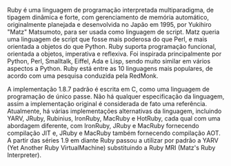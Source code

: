 Ruby é uma linguagem de programação interpretada multiparadigma, de tipagem dinâmica e forte, com gerenciamento de memória automático, originalmente planejada e desenvolvida no Japão em 1995, por Yukihiro "Matz" Matsumoto, para ser usada como linguagem de script. Matz queria uma linguagem de script que fosse mais poderosa do que Perl, e mais orientada a objetos do que Python. Ruby suporta programação funcional, orientada a objetos, imperativa e reflexiva. Foi inspirada principalmente por Python, Perl, Smalltalk, Eiffel, Ada e Lisp, sendo muito similar em vários aspectos a Python. Ruby está entre as 10 linguagens mais populares, de acordo com uma pesquisa conduzida pela RedMonk.

A implementação 1.8.7 padrão é escrita em C, como uma linguagem de programação de único passe. Não há qualquer especificação da linguagem, assim a implementação original é considerada de fato uma referência. Atualmente, há várias implementações alternativas da linguagem, incluindo YARV, JRuby, Rubinius, IronRuby, MacRuby e HotRuby, cada qual com uma abordagem diferente, com IronRuby, JRuby e MacRuby fornecendo compilação JIT e, JRuby e MacRuby também fornecendo compilação AOT. A partir das séries 1.9 em diante Ruby passou a utilizar por padrão a YARV (Yet Another Ruby VirtualMachine) substituindo a Ruby MRI (Matz's Ruby Interpreter).